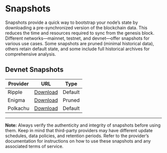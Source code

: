 # Snapshots

Snapshots provide a quick way to bootstrap your node’s state by downloading a pre-synchronized version of the blockchain data. This reduces the time and resources required to sync from the genesis block. Different networks—mainnet, testnet, and devnet—offer snapshots for various use cases. Some snapshots are pruned (minimal historical data), others retain default state, and some include full historical archives for comprehensive analysis.

## Devnet Snapshots

| Provider | URL                                                                                                | Type    |
| -------- | -------------------------------------------------------------------------------------------------- | ------- |
| Ripple   | [Download](https://evm-sidechain-snapshots-devnet.s3.us-east-1.amazonaws.com/exrpd-pre-v5.tar.lz4) | Default |
| Enigma   | [Download](https://enigma-validator.com/stake-with-us/xrp-testnet#services)                        | Pruned  |
| Polkachu | [Download](https://polkachu.com/testnets/xrp/snapshots)                                            | Default |

---

**Note:** Always verify the authenticity and integrity of snapshots before using them. Keep in mind that third-party providers may have different update schedules, data policies, and retention periods. Refer to the provider’s documentation for instructions on how to use these snapshots and any associated terms of service.
